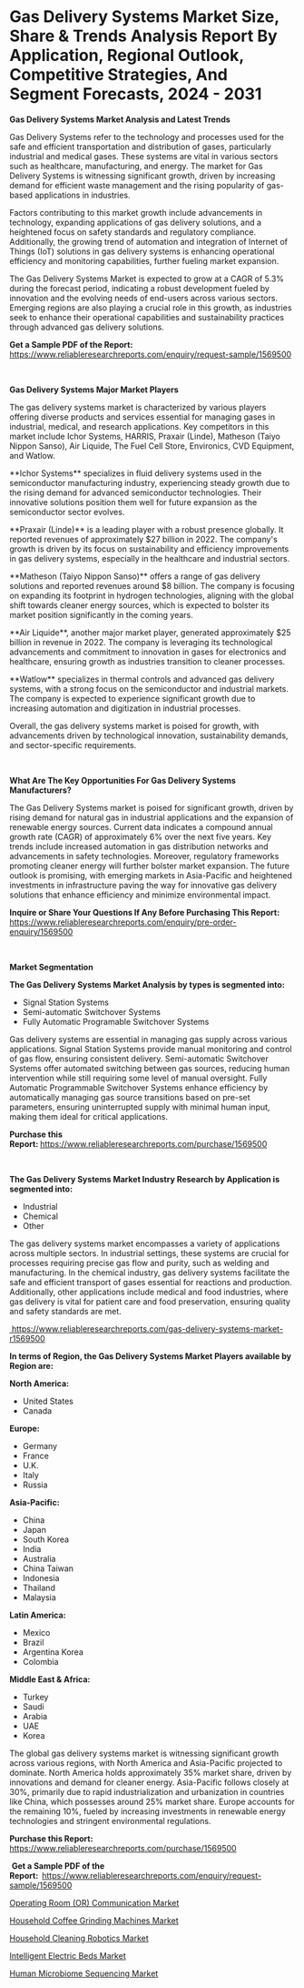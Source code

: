<p><h1>Gas Delivery Systems Market Size, Share & Trends Analysis Report By Application, Regional Outlook, Competitive Strategies, And Segment Forecasts, 2024 - 2031</h1></p><p><strong>Gas Delivery Systems Market Analysis and Latest Trends</strong></p>
<p><p>Gas Delivery Systems refer to the technology and processes used for the safe and efficient transportation and distribution of gases, particularly industrial and medical gases. These systems are vital in various sectors such as healthcare, manufacturing, and energy. The market for Gas Delivery Systems is witnessing significant growth, driven by increasing demand for efficient waste management and the rising popularity of gas-based applications in industries.</p><p>Factors contributing to this market growth include advancements in technology, expanding applications of gas delivery solutions, and a heightened focus on safety standards and regulatory compliance. Additionally, the growing trend of automation and integration of Internet of Things (IoT) solutions in gas delivery systems is enhancing operational efficiency and monitoring capabilities, further fueling market expansion.</p><p>The Gas Delivery Systems Market is expected to grow at a CAGR of 5.3% during the forecast period, indicating a robust development fueled by innovation and the evolving needs of end-users across various sectors. Emerging regions are also playing a crucial role in this growth, as industries seek to enhance their operational capabilities and sustainability practices through advanced gas delivery solutions.</p></p>
<p><strong>Get a Sample PDF of the Report:&nbsp;</strong> <a href="https://www.reliableresearchreports.com/enquiry/request-sample/1569500?utm_campaign=1486&utm_medium=2&utm_source=Github&utm_content=ia&utm_term=14102024&utm_id=gas-delivery-systems">https://www.reliableresearchreports.com/enquiry/request-sample/1569500</a></p>
<p>&nbsp;</p>
<p><strong>Gas Delivery Systems Major Market Players</strong></p>
<p><p>The gas delivery systems market is characterized by various players offering diverse products and services essential for managing gases in industrial, medical, and research applications. Key competitors in this market include Ichor Systems, HARRIS, Praxair (Linde), Matheson (Taiyo Nippon Sanso), Air Liquide, The Fuel Cell Store, Environics, CVD Equipment, and Watlow.</p><p>**Ichor Systems** specializes in fluid delivery systems used in the semiconductor manufacturing industry, experiencing steady growth due to the rising demand for advanced semiconductor technologies. Their innovative solutions position them well for future expansion as the semiconductor sector evolves.</p><p>**Praxair (Linde)** is a leading player with a robust presence globally. It reported revenues of approximately $27 billion in 2022. The company's growth is driven by its focus on sustainability and efficiency improvements in gas delivery systems, especially in the healthcare and industrial sectors.</p><p>**Matheson (Taiyo Nippon Sanso)** offers a range of gas delivery solutions and reported revenues around $8 billion. The company is focusing on expanding its footprint in hydrogen technologies, aligning with the global shift towards cleaner energy sources, which is expected to bolster its market position significantly in the coming years.</p><p>**Air Liquide**, another major market player, generated approximately $25 billion in revenue in 2022. The company is leveraging its technological advancements and commitment to innovation in gases for electronics and healthcare, ensuring growth as industries transition to cleaner processes.</p><p>**Watlow** specializes in thermal controls and advanced gas delivery systems, with a strong focus on the semiconductor and industrial markets. The company is expected to experience significant growth due to increasing automation and digitization in industrial processes.</p><p>Overall, the gas delivery systems market is poised for growth, with advancements driven by technological innovation, sustainability demands, and sector-specific requirements.</p></p>
<p>&nbsp;</p>
<p><strong>What Are The Key Opportunities For Gas Delivery Systems Manufacturers?</strong></p>
<p><p>The Gas Delivery Systems market is poised for significant growth, driven by rising demand for natural gas in industrial applications and the expansion of renewable energy sources. Current data indicates a compound annual growth rate (CAGR) of approximately 6% over the next five years. Key trends include increased automation in gas distribution networks and advancements in safety technologies. Moreover, regulatory frameworks promoting cleaner energy will further bolster market expansion. The future outlook is promising, with emerging markets in Asia-Pacific and heightened investments in infrastructure paving the way for innovative gas delivery solutions that enhance efficiency and minimize environmental impact.</p></p>
<p><strong>Inquire or Share Your Questions If Any Before Purchasing This Report:</strong> <a href="https://www.reliableresearchreports.com/enquiry/pre-order-enquiry/1569500?utm_campaign=1486&utm_medium=2&utm_source=Github&utm_content=ia&utm_term=14102024&utm_id=gas-delivery-systems">https://www.reliableresearchreports.com/enquiry/pre-order-enquiry/1569500</a></p>
<p>&nbsp;</p>
<p><strong>Market Segmentation</strong></p>
<p><strong>The Gas Delivery Systems Market Analysis by types is segmented into:</strong></p>
<p><ul><li>Signal Station Systems</li><li>Semi-automatic Switchover Systems</li><li>Fully Automatic Programable Switchover Systems</li></ul></p>
<p><p>Gas delivery systems are essential in managing gas supply across various applications. Signal Station Systems provide manual monitoring and control of gas flow, ensuring consistent delivery. Semi-automatic Switchover Systems offer automated switching between gas sources, reducing human intervention while still requiring some level of manual oversight. Fully Automatic Programmable Switchover Systems enhance efficiency by automatically managing gas source transitions based on pre-set parameters, ensuring uninterrupted supply with minimal human input, making them ideal for critical applications.</p></p>
<p><strong>Purchase this Report:&nbsp;</strong><a href="https://www.reliableresearchreports.com/purchase/1569500?utm_campaign=1486&utm_medium=2&utm_source=Github&utm_content=ia&utm_term=14102024&utm_id=gas-delivery-systems">https://www.reliableresearchreports.com/purchase/1569500</a></p>
<p>&nbsp;</p>
<p><strong>The Gas Delivery Systems Market Industry Research by Application is segmented into:</strong></p>
<p><ul><li>Industrial</li><li>Chemical</li><li>Other</li></ul></p>
<p><p>The gas delivery systems market encompasses a variety of applications across multiple sectors. In industrial settings, these systems are crucial for processes requiring precise gas flow and purity, such as welding and manufacturing. In the chemical industry, gas delivery systems facilitate the safe and efficient transport of gases essential for reactions and production. Additionally, other applications include medical and food industries, where gas delivery is vital for patient care and food preservation, ensuring quality and safety standards are met.</p></p>
<p><a href="https://www.reliableresearchreports.com/gas-delivery-systems-market-r1569500?utm_campaign=1486&utm_medium=2&utm_source=Github&utm_content=ia&utm_term=14102024&utm_id=gas-delivery-systems">&nbsp;https://www.reliableresearchreports.com/gas-delivery-systems-market-r1569500</a></p>
<p><strong>In terms of Region, the Gas Delivery Systems Market Players available by Region are:</strong></p>
<p>
    <p> <strong> North America: </strong>
        <ul>
            <li>United States</li>
            <li>Canada</li>
        </ul>
        </p> 
    <p> <strong> Europe: </strong>
        <ul>
            <li>Germany</li>
            <li>France</li>
            <li>U.K.</li>
            <li>Italy</li>
            <li>Russia</li>
        </ul>
        </p> 
    <p> <strong> Asia-Pacific: </strong>
        <ul>
            <li>China</li>
            <li>Japan</li>
            <li>South Korea</li>
            <li>India</li>
            <li>Australia</li>
            <li>China Taiwan</li>
            <li>Indonesia</li>
            <li>Thailand</li>
            <li>Malaysia</li>
        </ul>
        </p> 
    <p> <strong> Latin America: </strong>
        <ul>
            <li>Mexico</li>
            <li>Brazil</li>
            <li>Argentina Korea</li>
            <li>Colombia</li>
        </ul>
        </p> 
    <p> <strong> Middle East & Africa: </strong>
        <ul>
            <li>Turkey</li>
            <li>Saudi</li>
            <li>Arabia</li>
            <li>UAE</li>
            <li>Korea</li>
        </ul>
    </p>
    </p>
<p><p>The global gas delivery systems market is witnessing significant growth across various regions, with North America and Asia-Pacific projected to dominate. North America holds approximately 35% market share, driven by innovations and demand for cleaner energy. Asia-Pacific follows closely at 30%, primarily due to rapid industrialization and urbanization in countries like China, which possesses around 25% market share. Europe accounts for the remaining 10%, fueled by increasing investments in renewable energy technologies and stringent environmental regulations.</p></p>
<p><strong>Purchase this Report: </strong><a href="https://www.reliableresearchreports.com/purchase/1569500?utm_campaign=1486&utm_medium=2&utm_source=Github&utm_content=ia&utm_term=14102024&utm_id=gas-delivery-systems">https://www.reliableresearchreports.com/purchase/1569500</a></p>
<p>&nbsp;<strong>Get a Sample PDF of the Report:&nbsp;&nbsp;</strong><a href="https://www.reliableresearchreports.com/enquiry/request-sample/1569500?utm_campaign=1486&utm_medium=2&utm_source=Github&utm_content=ia&utm_term=14102024&utm_id=gas-delivery-systems">https://www.reliableresearchreports.com/enquiry/request-sample/1569500</a></p>
<p><strong></strong></p>
<p><p><a href="https://www.linkedin.com/pulse/operating-room-communication-market-global-insights-regional-l1lne?trk=public_post_embed_feed-article-content&utm_campaign=1486&utm_medium=2&utm_source=Github&utm_content=ia&utm_term=14102024&utm_id=gas-delivery-systems">Operating Room (OR) Communication Market</a></p><p><a href="https://www.linkedin.com/pulse/household-coffee-grinding-machines-market-trends-focusing-insight-durcc?trk=public_post_embed_feed-article-content&utm_campaign=1486&utm_medium=2&utm_source=Github&utm_content=ia&utm_term=14102024&utm_id=gas-delivery-systems">Household Coffee Grinding Machines Market</a></p><p><a href="https://www.linkedin.com/pulse/global-household-cleaning-robotics-market-size-trends-analysis-bonzc?trk=public_post_embed_feed-article-content&utm_campaign=1486&utm_medium=2&utm_source=Github&utm_content=ia&utm_term=14102024&utm_id=gas-delivery-systems">Household Cleaning Robotics Market</a></p><p><a href="https://www.linkedin.com/pulse/intelligent-electric-beds-market-velocity-131-cagr-trajectory-kyjce?utm_campaign=1486&utm_medium=2&utm_source=Github&utm_content=ia&utm_term=14102024&utm_id=gas-delivery-systems">Intelligent Electric Beds Market</a></p><p><a href="https://www.linkedin.com/pulse/human-microbiome-sequencing-market-outlook-forecast-from-2024-czcee?trk=public_post_embed_feed-article-content&utm_campaign=1486&utm_medium=2&utm_source=Github&utm_content=ia&utm_term=14102024&utm_id=gas-delivery-systems">Human Microbiome Sequencing Market</a></p></p>